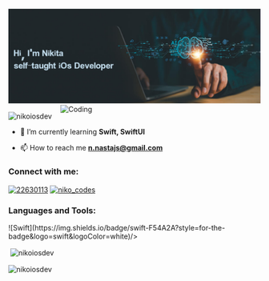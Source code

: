 [![MasterHead](https://github.com/nikoiosdev/nikoiosdev/blob/main/banner.png?raw=true)](https://github.com/nikoiosdev)
<img align="right" alt="Coding" width="400" src="https://media.tenor.com/Aw2-4sShkCUAAAAd/coding.gif">

<p align="left"> <img src="https://komarev.com/ghpvc/?username=nikoiosdev&label=Profile%20views&color=0e75b6&style=flat" alt="nikoiosdev" /> </p>

- 🌱 I’m currently learning **Swift, SwiftUI**

- 📫 How to reach me **n.nastajs@gmail.com**

<h3 align="left">Connect with me:</h3>
<p align="left">
<a href="https://stackoverflow.com/users/22630113" target="blank"><img align="center" src="https://raw.githubusercontent.com/rahuldkjain/github-profile-readme-generator/master/src/images/icons/Social/stack-overflow.svg" alt="22630113" height="30" width="40" /></a>
<a href="https://instagram.com/niko_codes" target="blank"><img align="center" src="https://raw.githubusercontent.com/rahuldkjain/github-profile-readme-generator/master/src/images/icons/Social/instagram.svg" alt="niko_codes" height="30" width="40" /></a>
</p>

<h3 align="left">Languages and Tools:</h3>

<p>![Swift](https://img.shields.io/badge/swift-F54A2A?style=for-the-badge&logo=swift&logoColor=white)/></p>

<p>&nbsp;<img align="center" src="https://github-readme-stats.vercel.app/api?username=nikoiosdev&show_icons=true&locale=en" alt="nikoiosdev" /></p>

<p><img align="center" src="https://github-readme-streak-stats.herokuapp.com/?user=nikoiosdev&" alt="nikoiosdev" /></p>
